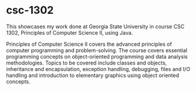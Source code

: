 # csc-1302
This showcases my work done at Georgia State University in course CSC 1302, Principles of Computer Science II, using Java.

Principles of Computer Science II covers the advanced principles of computer programming and problem-solving. The course covers essential programming concepts on object-oriented programming and data analysis methodologies. Topics to be covered include classes and objects, inheritance and encapsulation, exception handling, debugging, files and I/O handling and introduction to elementary graphics using object oriented concepts.
